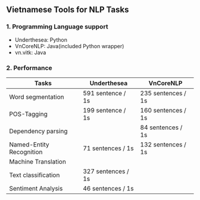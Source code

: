 ## Vietnamese Tools for NLP Tasks

### 1. Programming Language support
- Underthesea: Python
- VnCoreNLP: Java(included Python wrapper)
- vn.vitk: Java

### 2. Performance 
| Tasks                     | Underthesea        | VnCoreNLP          |
| -------------             | -------------      | ------------       |
| Word segmentation         | 591 sentence / 1s  | 235 sentences / 1s |
| POS-Tagging               | 199 sentence / 1s  | 160 sentences / 1s |
| Dependency parsing        |                    | 84 sentences / 1s  |
| Named-Entity Recognition  | 71 sentences / 1s  | 132 sentences / 1s |
| Machine Translation       |                    |                    |
| Text classification       | 327 sentences / 1s |                    |
| Sentiment Analysis        | 46 sentences / 1s  |                    |